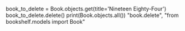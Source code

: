 book_to_delete = Book.objects.get(title='Nineteen Eighty-Four')
book_to_delete.delete()
print(Book.objects.all())
"book.delete", "from bookshelf.models import Book"

